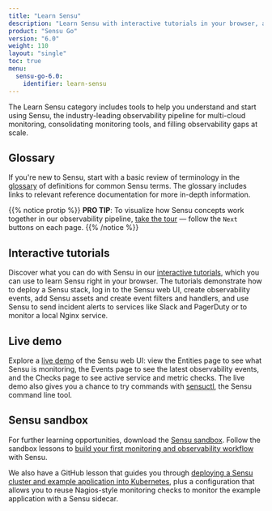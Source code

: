 ```yaml
---
title: "Learn Sensu"
description: "Learn Sensu with interactive tutorials in your browser, a live demo, a sandbox for building your first observability workflow, and more."
product: "Sensu Go"
version: "6.0"
weight: 110
layout: "single"
toc: true
menu:
  sensu-go-6.0:
    identifier: learn-sensu
---
```


The Learn Sensu category includes tools to help you understand and start using Sensu, the industry-leading observability pipeline for multi-cloud monitoring, consolidating monitoring tools, and filling observability gaps at scale.

## Glossary

If you're new to Sensu, start with a basic review of terminology in the [glossary][1] of definitions for common Sensu terms.
The glossary includes links to relevant reference documentation for more in-depth information.

{{% notice protip %}}
**PRO TIP**: To visualize how Sensu concepts work together in our observability pipeline, [take the tour](../observability-pipeline/) &mdash; follow the `Next` buttons on each page.
{{% /notice %}}

## Interactive tutorials

Discover what you can do with Sensu in our [interactive tutorials][2], which you can use to learn Sensu right in your browser.
The tutorials demonstrate how to deploy a Sensu stack, log in to the Sensu web UI, create observability events, add Sensu assets and create event filters and handlers, and use Sensu to send incident alerts to services like Slack and PagerDuty or to monitor a local Nginx service.

## Live demo

Explore a [live demo][3] of the Sensu web UI: view the Entities page to see what Sensu is monitoring, the Events page to see the latest observability events, and the Checks page to see active service and metric checks.
The live demo also gives you a chance to try commands with [sensuctl][8], the Sensu command line tool.

## Sensu sandbox

For further learning opportunities, download the [Sensu sandbox][4].
Follow the sandbox lessons to [build your first monitoring and observability workflow][5] with Sensu.

We also have a GitHub lesson that guides you through [deploying a Sensu cluster and example application into Kubernetes][7], plus a configuration that allows you to reuse Nagios-style monitoring checks to monitor the example application with a Sensu sidecar.


[1]: glossary/
[2]: interactive-tutorials/
[3]: demo/
[4]: sandbox/
[5]: learn-sensu-sandbox/
[7]: https://github.com/sensu/sensu-k8s-quick-start#getting-started-with-sensu-go-on-kubernetes
[8]: ../sensuctl/
